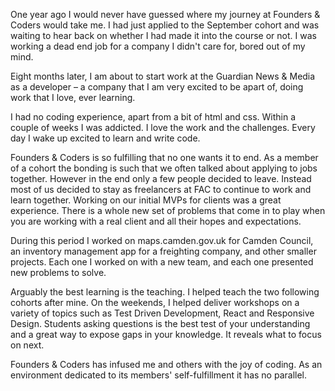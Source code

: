 <a href="https://github.com/NataliaLKB" target="_blank"><div class="team-image-grid natalia"></div></a>
<br>
<br>

One year ago I would never have guessed where my journey at Founders & Coders would take me. I had just applied to the September cohort and was waiting to hear back on whether I had made it into the course or not. I was working a dead end job for a company I didn't care for, bored out of my mind.

Eight months later, I am about to start work at the Guardian News & Media as a developer – a company that I am very excited to be apart of, doing work that I love, ever learning.

I had no coding experience, apart from a bit of html and css. Within a couple of weeks I was addicted. I love the work and the challenges. Every day I wake up excited to learn and write code.

Founders & Coders is so fulfilling that no one wants it to end. As a member of a cohort the bonding is such that we often talked about applying to jobs together. However in the end only a few people decided to leave. Instead most of us decided to stay as freelancers at FAC to continue to work and learn together. Working on our initial MVPs for clients was a great experience. There is a whole new set of problems that come in to play when you are working with a real client and all their hopes and expectations.

During this period I worked on maps.camden.gov.uk for Camden Council, an inventory management app for a freighting company, and other smaller projects. Each one I worked on with a new team, and each one presented new problems to solve.

Arguably the best learning is the teaching. I helped teach the two following cohorts after mine. On the weekends, I helped deliver workshops on a variety of topics such as Test Driven Development, React and Responsive Design. Students asking questions is the best test of your understanding and a great way to expose gaps in your knowledge. It reveals what to focus on next.

Founders & Coders has infused me and others with the joy of coding. As an environment dedicated to its members' self-fulfillment it has no parallel.

